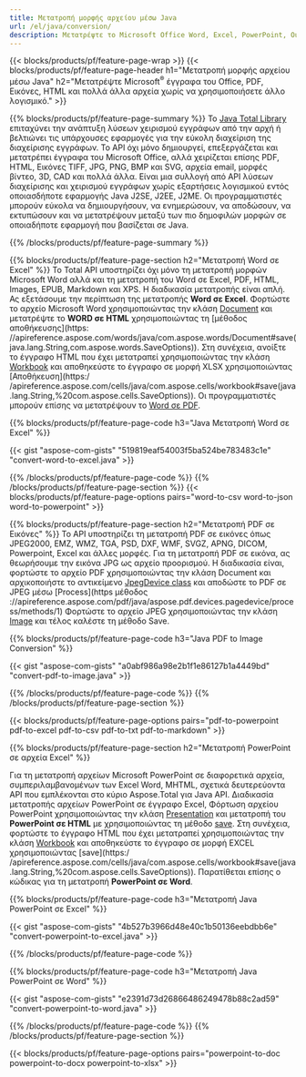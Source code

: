 ```yaml
---
title: Μετατροπή μορφής αρχείου μέσω Java 
url: /el/java/conversion/
description: Μετατρέψτε το Microsoft Office Word, Excel, PowerPoint, Outlook, PDF, HTML, τρισδιάστατες εικόνες, διαγράμματα, μορφές βίντεο και διάφορες άλλες μορφές με λίγες μόνο γραμμές κώδικα Java.
---
```


{{< blocks/products/pf/feature-page-wrap >}}
{{< blocks/products/pf/feature-page-header h1="Μετατροπή μορφής αρχείου μέσω Java" h2="Μετατρέψτε Microsoft<sup>&reg;</sup> έγγραφα του Office, PDF, Εικόνες, HTML και πολλά άλλα αρχεία χωρίς να χρησιμοποιήσετε άλλο λογισμικό." >}}

{{% blocks/products/pf/feature-page-summary %}}
Το [Java Total Library](https://products.aspose.com/total/java/) επιταχύνει την ανάπτυξη λύσεων χειρισμού εγγράφων από την αρχή ή βελτιώνει τις υπάρχουσες εφαρμογές για την εύκολη διαχείριση της διαχείρισης εγγράφων. Το API όχι μόνο δημιουργεί, επεξεργάζεται και μετατρέπει έγγραφα του Microsoft Office, αλλά χειρίζεται επίσης PDF, HTML, Εικόνες TIFF, JPG, PNG, BMP και SVG, αρχεία email, μορφές βίντεο, 3D, CAD και πολλά άλλα. Είναι μια συλλογή από API λύσεων διαχείρισης και χειρισμού εγγράφων χωρίς εξαρτήσεις λογισμικού εντός οποιασδήποτε εφαρμογής Java J2SE, J2EE, J2ME. Οι προγραμματιστές μπορούν εύκολα να δημιουργήσουν, να ενημερώσουν, να αποδώσουν, να εκτυπώσουν και να μετατρέψουν μεταξύ των πιο δημοφιλών μορφών σε οποιαδήποτε εφαρμογή που βασίζεται σε Java.

{{% /blocks/products/pf/feature-page-summary  %}}

{{% blocks/products/pf/feature-page-section  h2="Μετατροπή Word σε Excel" %}}
Το Total API υποστηρίζει όχι μόνο τη μετατροπή μορφών Microsoft Word αλλά και τη μετατροπή του Word σε Excel, PDF, HTML, Images, EPUB, Markdown και XPS. Η διαδικασία μετατροπής είναι απλή. Ας εξετάσουμε την περίπτωση της μετατροπής **Word σε Excel**. Φορτώστε το αρχείο Microsoft Word χρησιμοποιώντας την κλάση [Document](https://apireference.aspose.com/words/java/com.aspose.words/Document) και μετατρέψτε το **WORD σε HTML** χρησιμοποιώντας τη [μέθοδος αποθήκευσης](https: //apireference.aspose.com/words/java/com.aspose.words/Document#save(java.lang.String,com.aspose.words.SaveOptions)). Στη συνέχεια, ανοίξτε το έγγραφο HTML που έχει μετατραπεί χρησιμοποιώντας την κλάση [Workbook](https://apireference.aspose.com/cells/java/com.aspose.cells/Workbook) και αποθηκεύστε το έγγραφο σε μορφή XLSX χρησιμοποιώντας [Αποθήκευση](https:/ /apireference.aspose.com/cells/java/com.aspose.cells/workbook#save(java.lang.String,%20com.aspose.cells.SaveOptions)).
 Οι προγραμματιστές μπορούν επίσης να μετατρέψουν το [Word σε PDF](https://products.aspose.com/words/java/conversion/word-to-pdf/).


{{% blocks/products/pf/feature-page-code h3="Java Μετατροπή Word σε Excel" %}}

{{< gist "aspose-com-gists" "519819eaf54003f5ba524be783483c1e" "convert-word-to-excel.java" >}}

{{% /blocks/products/pf/feature-page-code  %}}
{{% /blocks/products/pf/feature-page-section %}}
{{< blocks/products/pf/feature-page-options pairs="word-to-csv word-to-json word-to-powerpoint" >}}


{{% blocks/products/pf/feature-page-section  h2="Μετατροπή PDF σε Εικόνες" %}}
Το API υποστηρίζει τη μετατροπή PDF σε εικόνες όπως JPEG2000, EMZ, WMZ, TGA, PSD, DXF, WMF, SVGZ, APNG, DICOM, Powerpoint, Excel και άλλες μορφές. Για τη μετατροπή PDF σε εικόνα, ας θεωρήσουμε την εικόνα JPG ως αρχείο προορισμού. Η διαδικασία είναι, φορτώστε το αρχείο PDF χρησιμοποιώντας την κλάση Document και αρχικοποιήστε το αντικείμενο [JpegDevice class](https://apireference.aspose.com/pdf/java/aspose.pdf.devices/jpegdevice) και αποδώστε το PDF σε JPEG μέσω [Process](https μέθοδος ://apireference.aspose.com/pdf/java/aspose.pdf.devices.pagedevice/process/methods/1)
Φορτώστε το αρχείο JPEG χρησιμοποιώντας την κλάση [Image](https://apireference.aspose.com/imaging/java/aspose.imaging/image) και τέλος καλέστε τη μέθοδο Save.

{{% blocks/products/pf/feature-page-code h3="Java PDF to Image Conversion" %}}

{{< gist "aspose-com-gists" "a0abf986a98e2b1f1e86127b1a4449bd" "convert-pdf-to-image.java" >}}


{{% /blocks/products/pf/feature-page-code  %}}
{{% /blocks/products/pf/feature-page-section %}}

{{< blocks/products/pf/feature-page-options pairs="pdf-to-powerpoint pdf-to-excel pdf-to-csv pdf-to-txt pdf-to-markdown" >}}

{{% blocks/products/pf/feature-page-section  h2="Μετατροπή PowerPoint σε αρχεία Excel" %}}

Για τη μετατροπή αρχείων Microsoft PowerPoint σε διαφορετικά αρχεία, συμπεριλαμβανομένων των Excel Word, MHTML, σχετικά δευτερεύοντα API που εμπλέκονται στο κύριο Aspose.Total για Java API. Διαδικασία μετατροπής αρχείων PowerPoint σε έγγραφο Excel, Φόρτωση αρχείου PowerPoint χρησιμοποιώντας την κλάση [Presentation](https://apireference.aspose.com/slides/java/com.aspose.slides/Presentation) και μετατροπή του **PowerPoint σε HTML** με χρησιμοποιώντας τη μέθοδο [save](https://apireference.aspose.com/slides/java/com.aspose.slides/Presentation#save-java.lang.String-int-com.aspose.slides.ISaveOptions-). Στη συνέχεια, φορτώστε το έγγραφο HTML που έχει μετατραπεί χρησιμοποιώντας την κλάση [Workbook](https://apireference.aspose.com/cells/java/com.aspose.cells/Workbook) και αποθηκεύστε το έγγραφο σε μορφή EXCEL χρησιμοποιώντας [save](https:/ /apireference.aspose.com/cells/java/com.aspose.cells/workbook#save(java.lang.String,%20com.aspose.cells.SaveOptions)). Παρατίθεται επίσης ο κώδικας για τη μετατροπή **PowerPoint σε Word**.

{{% blocks/products/pf/feature-page-code h3="Μετατροπή Java PowerPoint σε Excel" %}}

{{< gist "aspose-com-gists" "4b527b3966d48e40c1b50136eebdbb6e" "convert-powerpoint-to-excel.java" >}}

{{% /blocks/products/pf/feature-page-code %}}

{{% blocks/products/pf/feature-page-code h3="Μετατροπή Java PowerPoint σε Word" %}}

{{< gist "aspose-com-gists" "e2391d73d26866486249478b88c2ad59" "convert-powerpoint-to-word.java" >}}

{{% /blocks/products/pf/feature-page-code %}}
{{% /blocks/products/pf/feature-page-section %}}

{{< blocks/products/pf/feature-page-options pairs="powerpoint-to-doc powerpoint-to-docx powerpoint-to-xlsx" >}}